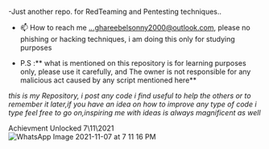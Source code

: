-Just another repo. for RedTeaming and Pentesting techniques.. 
- 📫 How to reach me ...ghareebelsonny2000@outlook.com, please no phishing or hacking techniques, i am doing this only for studying purposes 


- P.S :** what is mentioned on this repository is for learning purposes only, please use it carefully, and The owner is not responsible for any malicious act caused by any script mentioned here**


_this is my Repository, i post any code i find useful to help the others or to remember it later,if you have 
an idea on how to improve any type of code i type feel free to go on,inspiring me with ideas is always magnificent as well_


Achievment Unlocked 7\11\2021
![WhatsApp Image 2021-11-07 at 7 11 16 PM](https://user-images.githubusercontent.com/51079512/140729032-244851c5-1712-400c-ba8b-caffc7ea36ae.jpeg)

